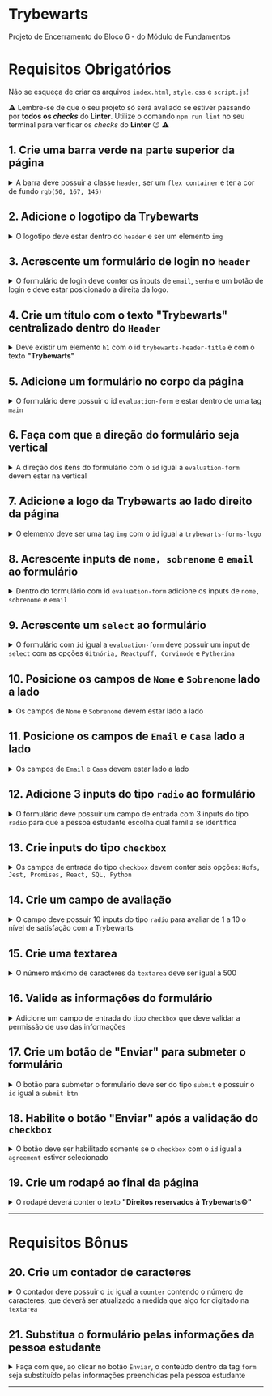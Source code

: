 # Trybewarts
Projeto de Encerramento do Bloco 6 - do Módulo de Fundamentos

# Requisitos Obrigatórios

Não se esqueça de criar os arquivos `index.html`, `style.css` e `script.js`!

⚠️ Lembre-se de que o seu projeto só será avaliado se estiver passando por **todos os _checks_** do **Linter**. Utilize o comando `npm run lint` no seu terminal para verificar os _checks_ do **Linter** 😉 ⚠️

## 1. Crie uma barra verde na parte superior da página

<details>
  <summary>
A barra deve possuir a classe <code>header</code>, ser um <code>flex container</code> e ter a cor de fundo <code>rgb(50, 167, 145)</code>
  </summary><br/>

  * Crie um elemento que possua a classe igual a `header`;
  * Faça com que o header seja um `flex container`;
  * Adicione ao elemento com a classe `header` a cor de fundo `rgb(50, 167, 145)`;

  **O que será testado:**

  * Existe um elemento com a classe `header`;
  * O elemento possui a propriedade CSS `display: flex`;
  * O elemento possui a propriedade CSS `background-color: rgb(50, 167, 145)`.

</details>

## 2. Adicione o logotipo da Trybewarts

<details>
  <summary>
    O logotipo deve estar dentro do <code>header</code> e ser um elemento <code>img</code>
  </summary><br/>

  * Crie uma tag `img` dentro do elemento com a classe `header`:
    * Adicione a classe `trybewarts-header-logo`;
    * Adicione o atributo `src` com o valor `images/trybewarts-header-logo.svg`;

  **O que será testado:**

  * Existe um elemento `img` com a classe `trybewarts-header-logo`;
  * O elemento possui o atributo `src` apontando para `images/trybewarts-header-logo.svg`.

</details>

## 3. Acrescente um formulário de login no `header`

<details>
  <summary>
    O formulário de login deve conter os inputs de <code>email</code>, <code>senha</code> e um botão de login e deve estar posicionado a direita da logo.
  </summary><br/>

* Crie um formulário com a classe `trybewarts-login`;
* Crie o input de **email** dentro do formulário:
  * Adicione o atributo `name` com o valor **email**;
  * Adicione o atributo `placeholder` com o valor **Email**;
* Crie o input de **senha** dentro do formulário:
 * Adicione o atributo `name` com o valor **password**;
 * Adicione o atributo `placeholder` com o valor **Senha**;
* Crie um botão com o texto **"Entrar"**;
* Faça com que o formulário seja um **flex container**;
* Faça com que o formulário fique a direita da logo;
* Valide o formulário:
  * Ao preencher o formulário e clicar no botão, será validado que:
    * Caso o email seja **"tryber@teste.com"** e a senha seja **"123456"** será emitido um alerta contendo o texto **"Olá, Tryber!"**; 
    * Em todos os outro casos deverá ser emitido um alerta contendo o texto **"Email ou senha inválidos."**;

**De olho na dica 👀:** adicione a propriedade `flex` que faz os elementos terem o espaçamento máximo **entre eles** no **header**

**O que será testado:**

* Existe um elemento `form` com a classe `trybewarts-login`;
* Existe um input com o atributo `name` igual a **email** e o `placeholder` igual a **Email**;
* Existe um input com o atributo `name` igual a **password** e o `placeholder` igual a **Senha**;
* Existe um botão com o texto `Entrar`;
* O formulário possui a propriedade CSS `display: flex`;
* O elemento `form` está à direita da logo;
* Ao clicar no botão de login dispara um `alert` com o texto `Email ou senha inválidos`, no caso de erro de preenchimento dos dados;
* Ao clicar no botão de login dispara um `alert` com o texto `Olá, Tryber!`, no caso de preenchimento correto dos dados.

</details>

## 4. Crie um título com o texto "Trybewarts" centralizado dentro do `Header`

  <details>
  <summary>
  Deve existir um elemento <code>h1</code> com o id <code>trybewarts-header-title</code> e com o texto <strong>"Trybewarts"</strong>
  </summary><br/>

* Crie a tag `h1` com o `id` igual a `trybewarts-header-title`;
* Adicione o texto **"Trybewarts"** dentro do `h1`;
* O título deverá estar no meio da barra verde:
  * O header deve ter exatamente três elementos filhos;
  * O filho do meio deve ser o título;

**O que será testado:**

* Existe um elemento `h1` com o `id` igual a `trybewarts-header-title` e com o texto `Trybewarts`;
* O elemento com a classe `header` deve possuir exatos `3` elementos filhos;
* O filho do meio do elemento com a classe `header` deve ser o título `h1` com o texto `Trybewarts`.

  </details>

## 5. Adicione um formulário no corpo da página

  <details>
  <summary>
  O formulário deve possuir o id <code>evaluation-form</code> e estar dentro de uma tag <code>main</code>
  </summary><br/>

* Crie um formulário com o `id` igual a `evaluation-form`;
* Insira o formulário dentro de uma tag `main`;
* Faça com que o formulário seja um `flex container`;
* Faça com que o `main`, seja um `flex containers`;
* Adicione uma largura de `675px` ao formulário.

**O que será testado:**

* Existe um elemento `form` com o `id` igual a `evaluation-form`;
* O elemento `form` está dentro da tag `main`;
* O elemento `main` e o `form` possuem a propriedade CSS `display: flex`;
* O elemento `form` possui a propriedade CSS `width: 675px`;

</details>

## 6. Faça com que a direção do formulário seja vertical

<details>
  <summary>
    A direção dos itens do formulário com o <code>id</code> igual a <code>evaluation-form</code> devem estar na vertical
 </summary><br/>

* Acrescente no formulário com `id` igual a `evaluation-form` a propriedade que muda a direção do elemento.

**O que será testado:**

* O elemento `evaluation-form` possui a propriedade CSS `flex-direction: column`.

</details>

## 7. Adicione a logo da Trybewarts ao lado direito da página

  <details>
  <summary>
  O elemento deve ser uma tag <code>img</code> com o <code>id</code> igual a <code>trybewarts-forms-logo</code>
  </summary><br/>

* Crie um elemento `img` com o `id` igual a `trybewarts-forms-logo`;
* Adicione o atributo `src` com o valor `images/trybewarts-colored.svg`;
* Adicione o estilo css `height` de `500px`;

**O que será testado:**

* Existe um elemento `img` com o `id` igual a `trybewarts-forms-logo`;
* O elemento possui o atributo `src` apontando para `images/trybewarts-colored.svg`;
* A imagem possui o estilo css `height` igual a `500px`;

</details>

## 8. Acrescente inputs de `nome, sobrenome` e `email` ao formulário

<details>
  <summary>
    Dentro do formulário com id <code>evaluation-form</code> adicione os inputs de <code>nome, sobrenome</code> e <code>email</code>
  </summary> <br />

* Crie um input com o `id` igual a `input-name`:
  * Adicione o atributo `placeholder` com o valor `Nome`;
* Crie um input com o `id` igual a `input-lastname`:
  * Adicione o atributo `placeholder` com o valor `Sobrenome`;
* Crie um input com o `id` igual a `input-email`:
  * Adicione o atributo `placeholder` com o valor `Email`.

**O que será testado:**

* Existe um input com o `id` igual a `input-name` e placeholder `Nome`;
* Existe um input com o `id` igual a `input-lastname` e placeholder `Sobrenome`;
* Existe um input com o `id` igual a `input-email` e placeholder `Email`.

</details>

## 9. Acrescente um `select` ao formulário

<details>
  <summary>
    O formulário com <code>id</code> igual a <code>evaluation-form</code> deve possuir um input de <code>select</code> com as opções <code>Gitnória, Reactpuff, Corvinode</code> e <code>Pytherina</code>
  </summary> <br />

* Crie um `select` com o `id` igual a `house`;
* Adicione ao `select`:
  * a opção `Gitnória` com o `id` igual a `gitnoria-house` e o atributo `value` igual a `Gitnória`;
  * a opção com `text` e `value` igual a `Reactpuff` e com o `id` igual a `reactpuff-house`;
  * a opção com `text` e `value` igual a `Corvinode` e com o `id` igual a `corvinode-house`;
  * a opção com `text` e `value` igual a `Pytherina` e com o `id` igual a `pytherina-house`.

**O que será testado:**

* Existe um elemento `select` com o id `house`;
* Existe um elemento `option` com `text` e `value` igual a `Gitnória` e com o `id` igual a `gitnoria-house`;
* Existe um elemento `option` com `text` e `value` igual a `Reactpuff` e com o `id` igual a `reactpuff-house`;
* Existe um elemento `option` com `text` e `value` igual a `Corvinode` e com o `id` igual a `corvinode-house`;
* Existe um elemento `option` com `text` e `value` igual a `Pytherina` e com o `id` igual a `pytherina-house`.

</details>

## 10. Posicione os campos de `Nome` e `Sobrenome` lado a lado

<details>
  <summary>
    Os campos de <code>Nome</code> e <code>Sobrenome</code> devem estar lado a lado
  </summary> <br />

  * Faça com que os campos de de `Nome` e `Sobrenome` fiquem lado a lado.

**O que será testado:**

* O campo de `Sobrenome` está à direita do campo de `Nome`.

</details> 

## 11. Posicione os campos de `Email` e `Casa` lado a lado

<details>
  <summary>
    Os campos de <code>Email</code> e <code>Casa</code> devem estar lado a lado
  </summary> <br />

* Faça com que os campos `Email` e `Casa` fiquem lado a lado.

**O que será testado:**

* O campo de `Casa` está à direita do campo de `Email`.

</details>

## 12. Adicione 3 inputs do tipo `radio` ao formulário

<details>
  <summary>
    O formulário deve possuir um campo de entrada com 3 inputs do tipo <code>radio</code> para que a pessoa estudante escolha qual família se identifica
  </summary> <br />

* Crie uma `label` com o `id` igual a `label-family` e acrescente o texto **"Qual sua família?"**;
* Adicione ao formulário os seguintes elementos:
  * um `input` do tipo `radio` com o atributo `name` igual a `family` e `value` igual a `Frontend`;
  * um `input` do tipo `radio` com o atributo `name` igual a `family` e `value` igual a `Backend`;
  * um `input` do tipo `radio` com o atributo `name` igual a `family` e `value` igual a `FullStack`;
* Posicione os `radio buttons` para ficar abaixo um do outro e na sequência: **Frontend**, **Backend** e **FullStack**
* Posicione os radio buttons abaixo da `label`.

**O que será testado:**

* Existe um elemento `label` com o `id` igual a `label-family` que possui o conteúdo de texto `Qual sua família?`;
* Existe um `input` do tipo `radio` com o atributo `name` igual a `family` e `value` igual a `Frontend`;
* Existe um `input` do tipo `radio` com o atributo `name` igual a `family` e `value` igual a `Backend`;
* Existe um `input` do tipo `radio` com o atributo `name` igual a `family` e `value` igual a `FullStack`;
* Os inputs do tipo `radio` estão um abaixo do outro na sequência `Frontend`, `Backend` e `FullStack`.
* Os inputs do tipo `radio` estão abaixo do texto da `label`

</details>

## 13. Crie inputs do tipo `checkbox`

<details>
  <summary>
    Os campos de entrada do tipo <code>checkbox</code> devem conter seis opções: <code>Hofs, Jest, Promises, React, SQL, Python</code>
  </summary> <br />

* Crie um elemento com o `id` igual a `label-content` e acrescente o texto **"Qual conteúdo você está com mais vontade de aprender?"**;
* Crie um input do tipo `checkbox` com a classe `subject` e o `value` igual a `HoFs`;
* Crie um input do tipo `checkbox` com a classe `subject` o `value` igual a `Jest`;
* Crie um input do tipo `checkbox` com a classe `subject` o `value` igual a `Promises`;
* Crie um input do tipo `checkbox` com a classe `subject` o `value` igual a `React`;
* Crie um input do tipo `checkbox` com a classe `subject` o `value` igual a `SQL`;
* Crie um input do tipo `checkbox` com a classe `subject` o `value` igual a `Python`;
* Posicione as checkboxes abaixo da label.

**O que será testado:**

* Existe um elemento `label` com o `id` igual a `label-content` que possui um conteúdo de texto `Qual conteúdo você está com mais vontade de aprender?`;
* Existe um `input` do tipo `checkbox` com a classe `subject` e o atributo `value` igual a `HoFs`;
* Existe um `input` do tipo `checkbox` com a classe `subject` e o atributo `value` igual a `Jest`;
* Existe um `input` do tipo `checkbox` com a classe `subject` e o atributo `value` igual a `Promises`;
* Existe um `input` do tipo `checkbox` com a classe `subject` e o atributo `value` igual a `React`;
* Existe um `input` do tipo `checkbox` com a classe `subject` e o atributo `value` igual a `SQL`;
* Existe um `input` do tipo `checkbox` com a classe `subject` e o atributo `value` igual a `Python`;
* Os elementos `checkbox` então posicionados abaixo da label.

</details>

## 14. Crie um campo de avaliação

<details>
  <summary>
    O campo deve possuir 10 inputs do tipo <code>radio</code> para avaliar de 1 a 10 o nível de satisfação com a Trybewarts
  </summary> <br />

* Crie uma `label` com o `id` igual a `label-rate` e acrescente o texto **"Como você avalia a Trybewarts?"**;
* Crie 10 `radio buttons`, contendo as opções de 1 a 10:
  * Adicione o atributo `value` com o valor de 1 a 10;
* Adicione ao atributo `name` dos `radios buttons` o valor `rate`;
* Posicione os `radio buttons` para ficar lado a lado.

**O que será testado:**

* Existe um elemento `label` com o `id` igual a `label-rate` que possui um conteúdo de texto `Como você avalia a Trybewarts?`;
* Existem 10 `radio-buttons` com o atributo `name="rate"`;
* Existem 10 `radio-buttons` contendo o atributo `value` de 1 a 10.

</details>  

## 15. Crie uma textarea
<details>
  <summary>
    O número máximo de caracteres da <code>textarea</code> deve ser igual à 500
  </summary> <br />

* Crie uma `textarea`;
* Crie uma label com a classe `textarea` e que possua o texto **"Deixe seu comentário:"**;
* Adicione ao elemento `textarea` o limite de 500 caracteres.

**O que será testado:**

* Existe uma `label` com a classe `textarea` e o texto `Deixe seu comentário:`;
* O elemento `textarea` possui um limite de 500 caracteres.

</details>

## 16. Valide as informações do formulário

<details>
  <summary>
     Adicione um campo de entrada do tipo <code>checkbox</code> que deve validar a permissão de uso das informações
  </summary> <br /> 

* Crie um campo de entrada do tipo `checkbox` com o `id` igual a `agreement`;
* Crie uma label com o `id` igual a `label-infos` e que possua o texto **"Você concorda com o uso das informações acima?"**;
* Posicione o `checkbox` ao lado da label.

**O que será testado:**

* Existe uma label com o `id` igual a `label-infos` que possui o texto `Você concorda com o uso das informações acima?`;
* Existe um input do tipo `checkbox` com o `id` igual a `agreement`;

</details> 

## 17. Crie um botão de "Enviar" para submeter o formulário

<details>
  <summary>
    O botão para submeter o formulário deve ser do tipo <code>submit</code> e possuir o <code>id</code> igual a <code>submit-btn</code>
  </summary> <br />

* Crie um botão do tipo `submit` com o `id` igual a `submit-btn`;
* Adicione o texto **"Enviar"** ao botão.

**O que será testado:**

* Existe um botão do tipo `submit` com o id `submit-btn` e o texto `Enviar`;

</details>  

## 18. Habilite o botão "Enviar" após a validação do `checkbox`

<details>
  <summary>
    O botão deve ser habilitado somente se o <code>checkbox</code> com o <code>id</code> igual a <code>agreement</code> estiver selecionado
  </summary> <br />

* Desabilite o botão caso o `checkbox` não esteja selecionado;
* Habilite o botão caso o `checkbox` seja selecionado.

**O que será testado:**

* O botão está inicialmente desabilitado;
* O botão torna-se habilitado ao marcar o campo com `id` igual a `agreement`;

</details>  

## 19. Crie um rodapé ao final da página

<details>
  <summary>
    O rodapé deverá conter o texto <strong>"Direitos reservados à Trybewarts©"</strong>
  </summary> <br />

* Crie um rodapé com o texto **"Direitos reservados à Trybewarts©"**.

**O que será testado:**

* Existe um elemento `footer` deve possuir o texto `Direitos reservados à Trybewarts©`.

</details>  

---

# Requisitos Bônus

## 20. Crie um contador de caracteres

<details>
  <summary>
    O contador deve possuir o <code>id</code> igual a <code>counter</code> contendo o número de caracteres, que deverá ser atualizado a medida que algo for digitado na <code>textarea</code>
  </summary> <br />

* Crie o contador e adicione o `id` igual a `counter`;
* Adicione ao contador o valor inicial de `500`:
  * O contador deve variar entre `500` caracteres e `0`;
* Decremente o contador a medida que algo for escrito no campo `textarea`;
* Incremente o contador a medida que algo for deletado no campo `textarea`;
* Adicione ao elemento `textarea` o `id` igual a `textarea`.

**O que será testado:**

* Existe um elemento com o id `counter`;
* Existe um elemento com o id `textarea`;
* O preenchimento do campo de `textarea` altera o número apresentado no elemento `#counter`;

</details>

## 21. Substitua o formulário pelas informações da pessoa estudante

<details>
  <summary>
    Faça com que, ao clicar no botão <code>Enviar</code>, o conteúdo dentro da tag <code>form</code> seja substituído pelas informações preenchidas pela pessoa estudante
  </summary> <br />

* Crie um elemento com `id` igual a `form-data` e dentro dele:
  * Crie um campo que vai receber o nome digitado pela pessoa usuária, no formato `Nome: Alguem Aqui`;
  * Crie um campo que vai receber o email digitado pela pessoa usuária, no formato `Email: email@mail.com`;
  * Crie um campo que vai receber a casa escolhida pela pessoa usuária, no formato `Casa: Casa Escolhida`;
  * Crie um campo que vai receber a família selecionada pela pessoa usuária, no formato `Família: Família Escolhida`;
  * Crie um campo que vai receber os conteúdos selecionados pela pessoa usuária, no formato `Matérias: Matérias, Marcadas, Aqui`;
  > **De olho na dica 👀 :** os conteúdos devem estar separados por uma vírgula e um espaço
  * Crie um campo que vai receber a avaliação selecionada pela pessoa usuária, no formato `Avaliação: NotaAqui`;
  * Crie um campo que vai receber o comentário digitado pela pessoa usuária, no formato `Observações: Observações aqui`.
  * Substitua os campos do formulário campos do pelas informações da pessoa usuária;

**O que será testado:**

* O elemento `<form>` com `id` igual a `form-data` deve ser exibido na tela;
* Ao clicar no botão de enviar, existe um texto no formato `Nome: -Nome- -Sobrenome-`;
* Ao clicar no botão de enviar, existe um texto no formato `Email: -Email-`;
* Ao clicar no botão de enviar, existe um texto no formato `Casa: -Casa-`;
* Ao clicar no botão de enviar, existe um texto no formato `Família: -Família-`;
* Ao clicar no botão de enviar, existe um texto no formato `Matérias: -Matérias Selecionadas-`;
* Ao clicar no botão de enviar, existe um texto no formato `Avaliação: -Avaliação-`;
* Ao clicar no botão de enviar, existe um texto no formato `Observações: -Observações-`;
* Ao enviar as informações, o formulário deve ser substituído pelas informações da pessoa usuária.

<img src="./formulario.gif">

</details>

---

